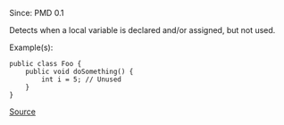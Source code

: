 Since: PMD 0.1

Detects when a local variable is declared and/or assigned, but not used.

Example(s):
```
public class Foo {
	public void doSomething() {
		int i = 5; // Unused
	}
}
```

[Source](https://pmd.github.io/pmd-5.5.4/pmd-java/rules/java/unusedcode.html#UnusedLocalVariable)
